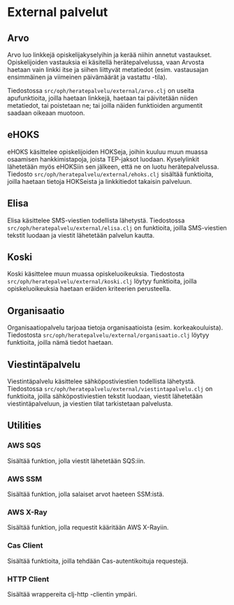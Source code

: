 # External palvelut

## Arvo

Arvo luo linkkejä opiskelijakyselyihin ja kerää niihin annetut vastaukset.
Opiskelijoiden vastauksia ei käsitellä herätepalvelussa, vaan Arvosta haetaan
vain linkki itse ja siihen liittyvät metatiedot (esim. vastausajan ensimmäinen
ja viimeinen päivämäärät ja vastattu -tila).

Tiedostossa `src/oph/heratepalvelu/external/arvo.clj` on useita apufunktioita,
joilla haetaan linkkejä, haetaan tai päivitetään niiden metatiedot, tai
poistetaan ne; tai joilla näiden funktioiden argumentit saadaan oikeaan muotoon.


## eHOKS

eHOKS käsittelee opiskelijoiden HOKSeja, joihin kuuluu muun muassa osaamisen
hankkimistapoja, joista TEP-jaksot luodaan. Kyselylinkit lähetetään myös
eHOKSiin sen jälkeen, että ne on luotu herätepalvelussa. Tiedosto
`src/oph/heratepalvelu/external/ehoks.clj` sisältää funktioita, joilla haetaan
tietoja HOKSeista ja linkkitiedot takaisin palveluun.


## Elisa

Elisa käsittelee SMS-viestien todellista lähetystä. Tiedostossa
`src/oph/heratepalvelu/external/elisa.clj` on funktioita, joilla SMS-viestien
tekstit luodaan ja viestit lähetetään palvelun kautta.


## Koski

Koski käsittelee muun muassa opiskeluoikeuksia. Tiedostosta
`src/oph/heratepalvelu/external/koski.clj` löytyy funktioita, joilla
opiskeluoikeuksia haetaan eräiden kriteerien perusteella.


## Organisaatio

Organisaatiopalvelu tarjoaa tietoja organisaatioista (esim. korkeakouluista).
Tiedostosta `src/oph/heratepalvelu/external/organisaatio.clj` löytyy funktioita,
joilla nämä tiedot haetaan.


## Viestintäpalvelu

Viestintäpalvelu käsittelee sähköpostiviestien todellista lähetystä. Tiedostossa
`src/oph/heratepalvelu/external/viestintapalvelu.clj` on funktioita, joilla
sähköpostiviestien tekstit luodaan, viestit lähetetään viestintäpalveluun, ja
viestien tilat tarkistetaan palvelusta.


## Utilities

### AWS SQS

Sisältää funktion, jolla viestit lähetetään SQS:iin.


### AWS SSM

Sisältää funktion, jolla salaiset arvot haeteen SSM:istä.


### AWS X-Ray

Sisältää funktion, jolla requestit kääritään AWS X-Rayiin.


### Cas Client

Sisältää funktioita, joilla tehdään Cas-autentikoituja requestejä.


### HTTP Client

Sisältää wrappereita clj-http -clientin ympäri.
